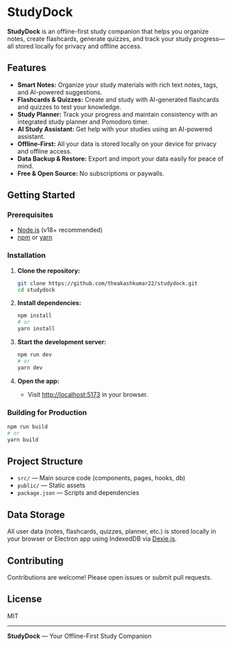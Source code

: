 # StudyDock

**StudyDock** is an offline-first study companion that helps you organize notes, create flashcards, generate quizzes, and track your study progress—all stored locally for privacy and offline access.

## Features

- **Smart Notes:** Organize your study materials with rich text notes, tags, and AI-powered suggestions.
- **Flashcards & Quizzes:** Create and study with AI-generated flashcards and quizzes to test your knowledge.
- **Study Planner:** Track your progress and maintain consistency with an integrated study planner and Pomodoro timer.
- **AI Study Assistant:** Get help with your studies using an AI-powered assistant.
- **Offline-First:** All your data is stored locally on your device for privacy and offline access.
- **Data Backup & Restore:** Export and import your data easily for peace of mind.
- **Free & Open Source:** No subscriptions or paywalls.

## Getting Started

### Prerequisites

- [Node.js](https://nodejs.org/) (v18+ recommended)
- [npm](https://www.npmjs.com/) or [yarn](https://yarnpkg.com/)

### Installation

1. **Clone the repository:**
   ```sh
   git clone https://github.com/theakashkumar22/studydock.git
   cd studydock
   ```

2. **Install dependencies:**
   ```sh
   npm install
   # or
   yarn install
   ```

3. **Start the development server:**
   ```sh
   npm run dev
   # or
   yarn dev
   ```

4. **Open the app:**
   - Visit [http://localhost:5173](http://localhost:5173) in your browser.

### Building for Production

```sh
npm run build
# or
yarn build
```

## Project Structure

- `src/` — Main source code (components, pages, hooks, db)
- `public/` — Static assets
- `package.json` — Scripts and dependencies

## Data Storage

All user data (notes, flashcards, quizzes, planner, etc.) is stored locally in your browser or Electron app using IndexedDB via [Dexie.js](https://dexie.org/).

## Contributing

Contributions are welcome! Please open issues or submit pull requests.

## License

MIT

---

**StudyDock** — Your Offline-First Study Companion
